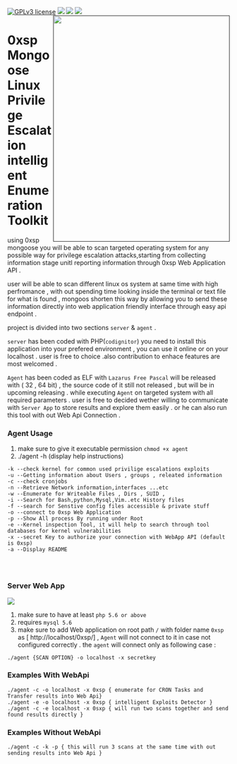 [![GPLv3 license](https://img.shields.io/badge/License-GPLv3-blue.svg)](http://perso.crans.org/besson/LICENSE.html)
[<img src="https://img.shields.io/badge/slack-@0xsp/npp-yellow.svg?logo=slack">](https://0xsp.slack.com/messages/CK3J9QWF2/)
[<img src="https://img.shields.io/badge/build%20with-Lazarus-red.svg">](https://www.lazarus-ide.org/)
[<img src="https://img.shields.io/badge/sponsored%20by-Secploit-green.svg">](https://secploit.com/)
[<img align="right" src="https://secploit.com/static/0xsp/trans.png" height="512" width="400">]()
# 0xsp Mongoose Linux Privilege Escalation intelligent Enumeration Toolkit

using 0xsp mongoose you will be able to scan targeted operating system for any possible way for privilege escalation attacks,starting from 
collecting information stage unitl reporting information through 0xsp Web Application API . 

user will be able to scan different linux os system at same time with high perfromance , with out spending time looking inside the terminal or text file for what is found , mongoos shorten this way by allowing you to send these information directly into web application friendly interface through easy api endpoint . 

project is divided into two sections `server` & `agent` . 

`server` has been coded with PHP(`codignitor`) you need to install this application into your prefered environment , you can use it online or on your localhost . user is free to choice .also contribution to enhace features are most welcomed .

`Agent` has been coded as ELF with `Lazarus Free Pascal` will be released with ( 32 , 64 bit) , the source code of it still not released , but will be in upcoming releasing .
while executing `Agent` on targeted system with all required parameters . user is free to decided wether willing to communicate with `Server App` to store results and explore them easily . or he can also run this tool with out Web Api Connection . 



### Agent Usage 

1. make sure to give it executable permission `chmod +x agent`
2. ./agent -h (display help instructions) 

```
-k --check kernel for common used privilige escalations exploits 
-u --Getting information about Users , groups , releated information 
-c --check cronjobs 
-n --Retrieve Network information,interfaces ...etc
-w --Enumerate for Writeable Files , Dirs , SUID , 
-i --Search for Bash,python,Mysql,Vim..etc History files
-f --search for Senstive config files accessible & private stuff 
-o --connect to 0xsp Web Application 
-p --Show All process By running under Root 
-e --Kernel inspection Tool, it will help to search through tool databases for kernel vulnerabilities 
-x --secret Key to authorize your connection with WebApp API (default is 0xsp) 
-a --Display README 




```

### Server Web App 

[<img src="https://secploit.com/static/0xsp/web.png">]()

1. make sure to have at least `php 5.6 or above` 
2. requires  `mysql 5.6` 
3. make sure to add Web application on root path `/` with folder name  `0xsp` as  [ http://localhost/0xsp/]  , `Agent` will not connect to it in case not configured correctly . the `agent` will connect only as following case : 
```
./agent {SCAN OPTION} -o localhost -x secretkey
```


### Examples With WebApi  

```
./agent -c -o localhost -x 0xsp { enumerate for CRON Tasks and Transfer results into Web Api} 
./agent -e -o localhost -x 0xsp { intelligent Exploits Detector }
./agent -c -e localhost -x 0sxp { will run two scans together and send found results directly }
```

### Examples Without WebApi

```
./agent -c -k -p { this will run 3 scans at the same time with out sending results into Web Api }
```


